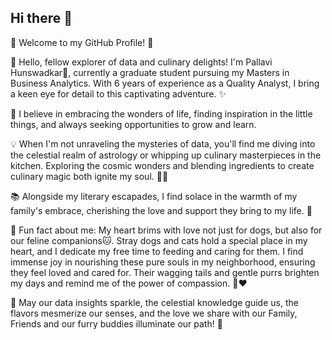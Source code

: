 ## Hi there 👋

🌟 Welcome to my GitHub Profile! 🌟

👋 Hello, fellow explorer of data and culinary delights! I'm Pallavi Hunswadkar🌸, currently a graduate student pursuing my Masters in Business Analytics. With 6 years of experience as a Quality Analyst, I bring a keen eye for detail to this captivating adventure. ✨

🍁 I believe in embracing the wonders of life, finding inspiration in the little things, and always seeking opportunities to grow and learn.

💡 When I'm not unraveling the mysteries of data, you'll find me diving into the celestial realm of astrology or whipping up culinary masterpieces in the kitchen. Exploring the cosmic wonders and blending ingredients to create culinary magic both ignite my soul. 🌌🍳

📚 Alongside my literary escapades, I find solace in the warmth of my family's embrace, cherishing the love and support they bring to my life. 💖

🐶 Fun fact about me: My heart brims with love not just for dogs, but also for our feline companions🐱. Stray dogs and cats hold a special place in my heart, and I dedicate my free time to feeding and caring for them. I find immense joy in nourishing these pure souls in my neighborhood, ensuring they feel loved and cared for. Their wagging tails and gentle purrs brighten my days and remind me of the power of compassion. 🐾❤️

🌟 May our data insights sparkle, the celestial knowledge guide us, the flavors mesmerize our senses, and the love we share with our Family, Friends and our furry buddies illuminate our path! 🌟

